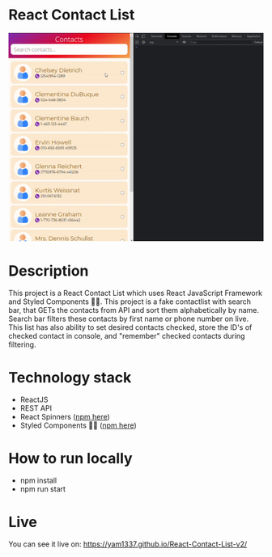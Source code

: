 # React Contact List

<p align="center">
<img src="https://github.com/Yam1337/React-Contact-List-v2/blob/master/presentation-contact-list-v2.gif">
</p>

# Description

This project is a React Contact List which uses React JavaScript Framework and Styled Components 💅🏾.
This project is a fake contactlist with search bar, that GETs the contacts from API and sort them alphabetically by name. Search bar filters these contacts by first name or phone number on live. This list has also ability to set desired contacts checked, store the ID's of checked contact in console, and "remember" checked contacts during filtering.

# Technology stack
* ReactJS
* REST API
* React Spinners ([npm here](https://www.npmjs.com/package/react-spinners))
* Styled Components 💅🏾 ([npm here](https://www.npmjs.com/package/styled-components))

# How to run locally

* npm install
* npm run start

# Live

You can see it live on:
https://yam1337.github.io/React-Contact-List-v2/


